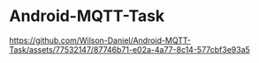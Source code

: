 # Android-MQTT-Task





https://github.com/Wilson-Daniel/Android-MQTT-Task/assets/77532147/87746b71-e02a-4a77-8c14-577cbf3e93a5

